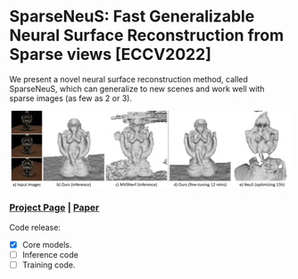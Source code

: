 # SparseNeuS: Fast Generalizable Neural Surface Reconstruction from Sparse views [ECCV2022]
We present a novel neural surface reconstruction method, called SparseNeuS, which can generalize to new scenes and work well with
sparse images (as few as 2 or 3).

![](./docs/images/teaser.jpg)

### [Project Page](https://www.xxlong.site/SparseNeuS/) | [Paper](https://arxiv.org/pdf/2206.05737.pdf) 

Code release:

- [x] Core models.
- [ ] Inference code
- [ ] Training code.